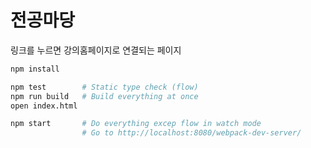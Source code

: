 전공마당
=====

링크를 누르면 강의홈페이지로 연결되는 페이지

```bash
npm install

npm test        # Static type check (flow)
npm run build   # Build everything at once
open index.html

npm start       # Do everything excep flow in watch mode
                # Go to http://localhost:8080/webpack-dev-server/
```
